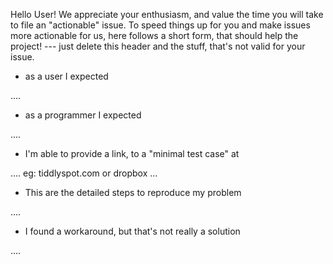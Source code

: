 Hello User! We appreciate your enthusiasm, and value the time you will take to file an "actionable" issue. To speed things up for you and make issues more actionable for us, here follows a short form, that should help the project! --- just delete this header and the stuff, that's not valid for your issue.

 - as a user I expected
 
 ....
 
 - as a programmer I expected
 
 ....
 
 - I'm able to provide a link, to a "minimal test case" at
 
 .... eg: tiddlyspot.com or dropbox ... 
 
  - This are the detailed steps to reproduce my problem
 
 ....
 
 - I found a workaround, but that's not really a solution
 
 ....
 
 